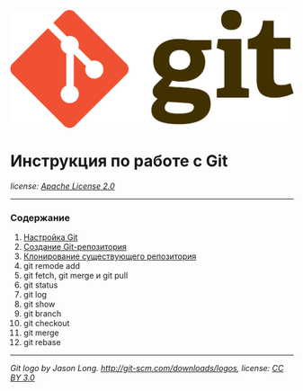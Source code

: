![logo](/Git-logo.png)

# Инструкция по работе с Git 

*license: [*Apache License 2.0*](/license.md)*

---

### Содержание

 1. [Настройка Git](/Config.md)
 1. [Создание Git-репозитория](/Init.md)
 1. [Клонирование существующего репозитория](/Сlone.md)
 1. git remode add
 1. git fetch, git merge и git pull
 1. git status
 1. git log
 1. git show
 1. git branch
 1. git checkout
 1. git merge
 1. git rebase

---

*Git logo by Jason Long. http://git-scm.com/downloads/logos, license: [CC BY 3.0](https://creativecommons.org/licenses/by/3.0)*